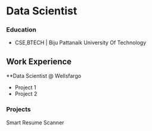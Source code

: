 # Data Scientist

### Education
- CSE,BTECH | Biju Pattanaik University Of Technology

## Work Experience
**Data Scientist @ Wellsfargo
- Project 1
- Project 2

### Projects
Smart Resume Scanner
